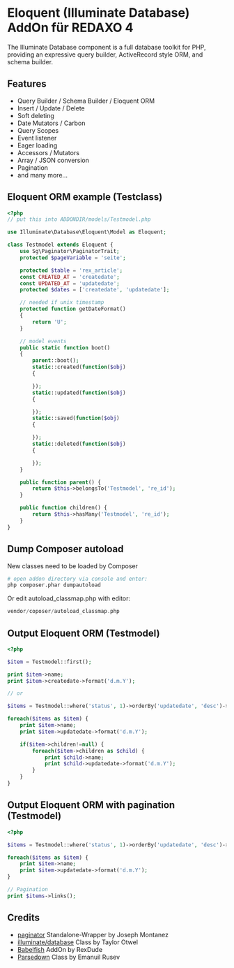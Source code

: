 Eloquent (Illuminate Database) AddOn für REDAXO 4
============================

The Illuminate Database component is a full database toolkit for PHP, providing an expressive query builder, ActiveRecord style ORM, and schema builder.

Features
--------

* Query Builder / Schema Builder / Eloquent ORM
* Insert / Update / Delete
* Soft deleting
* Date Mutators / Carbon
* Query Scopes
* Event listener
* Eager loading
* Accessors / Mutators
* Array / JSON conversion
* Pagination
* and many more...


Eloquent ORM example (Testclass)
-------------

```php
<?php
// put this into ADDONDIR/models/Testmodel.php

use Illuminate\Database\Eloquent\Model as Eloquent;

class Testmodel extends Eloquent {
    use Sg\Paginator\PaginatorTrait;
    protected $pageVariable = 'seite';

	protected $table = 'rex_article';
    const CREATED_AT = 'createdate';
    const UPDATED_AT = 'updatedate';
	protected $dates = ['createdate', 'updatedate'];

    // needed if unix timestamp
    protected function getDateFormat()
    {
        return 'U';
    }

    // model events
    public static function boot()
    {
        parent::boot();
        static::created(function($obj)
        {

        });
        static::updated(function($obj)
        {

        });
        static::saved(function($obj)
        {

        });
        static::deleted(function($obj)
        {

        });
    }

    public function parent() {
        return $this->belongsTo('Testmodel', 're_id');
    }

    public function children() {
        return $this->hasMany('Testmodel', 're_id');
    }
}
```

Dump Composer autoload
-------------
New classes need to be loaded by Composer
```bash
# open addon directory via console and enter:
php composer.phar dumpautoload
```

Or edit autoload_classmap.php with editor:
```php
vendor/coposer/autoload_classmap.php
```

Output Eloquent ORM (Testmodel)
-------------
```php
<?php

$item = Testmodel::first();

print $item->name;
print $item->createdate->format('d.m.Y');

// or

$items = Testmodel::where('status', 1)->orderBy('updatedate', 'desc')->take(5)->get();

foreach($items as $item) {
    print $item->name;
    print $item->updatedate->format('d.m.Y');

    if($item->children!=null) {
        foreach($item->children as $child) {
            print $child->name;
            print $child->updatedate->format('d.m.Y');
        }
    }
}

```

Output Eloquent ORM with pagination (Testmodel)
-------------
```php
<?php

$items = Testmodel::where('status', 1)->orderBy('updatedate', 'desc')->paginate(5);

foreach($items as $item) {
    print $item->name;
    print $item->updatedate->format('d.m.Y');
}

// Pagination
print $items->links();
```


Credits
-------
* [paginator](https://github.com/joseph-montanez/paginator) Standalone-Wrapper by Joseph Montanez
* [illuminate/database](https://github.com/illuminate/database) Class by Taylor Otwel
* [Babelfish](https://github.com/RexDude/babelfish) AddOn by RexDude
* [Parsedown](http://parsedown.org/) Class by Emanuil Rusev
